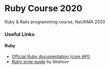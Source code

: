 # Ruby Course 2020

Ruby & Rails programming course, NaUKMA 2020


### Useful Links
#### Ruby
* [Official Ruby documentation (core API)](http://ruby-doc.org/core-2.7.0/)
* [Ruby style guide](https://github.com/bbatsov/ruby-style-guide) by bbatsov
